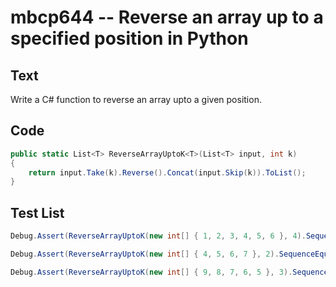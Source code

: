 # mbcp644 -- Reverse an array up to a specified position in Python

## Text

Write a C# function to reverse an array upto a given position.

## Code

```csharp
public static List<T> ReverseArrayUptoK<T>(List<T> input, int k) 
{
    return input.Take(k).Reverse().Concat(input.Skip(k)).ToList();
}
```

## Test List

```csharp
Debug.Assert(ReverseArrayUptoK(new int[] { 1, 2, 3, 4, 5, 6 }, 4).SequenceEqual(new int[] { 4, 3, 2, 1, 5, 6 }));
```

```csharp
Debug.Assert(ReverseArrayUptoK(new int[] { 4, 5, 6, 7 }, 2).SequenceEqual(new int[] { 5, 4, 6, 7 }));
```

```csharp
Debug.Assert(ReverseArrayUptoK(new int[] { 9, 8, 7, 6, 5 }, 3).SequenceEqual(new int[] { 7, 8, 9, 6, 5 }));
```

